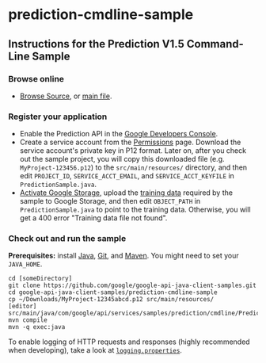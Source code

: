 # prediction-cmdline-sample

## Instructions for the Prediction V1.5 Command-Line Sample

### Browse online

- [Browse Source](https://github.com/google/google-api-java-client-samples/tree/master/prediction-cmdline-sample),
  or [main file](https://github.com/google/google-api-java-client-samples/blob/master/prediction-cmdline-sample/src/main/java/com/google/api/services/samples/prediction/cmdline/PredictionSample.java).

### Register your application

- Enable the Prediction API in the [Google Developers Console](https://console.developers.google.com/projectselector/apis/api/prediction/overview).
- Create a service account from the [Permissions](https://console.developers.google.com/permissions/serviceaccounts)
  page. Download the service account's private key in P12 format. Later on,
  after you check out the sample project, you will copy this downloaded file
  (e.g. `MyProject-123456.p12`) to the `src/main/resources/` directory, and then
  edit `PROJECT_ID`, `SERVICE_ACCT_EMAIL`, and `SERVICE_ACCT_KEYFILE` in
  `PredictionSample.java`.
- [Activate Google Storage](http://code.google.com/apis/storage/docs/signup.html),
  upload the [training data](http://code.google.com/apis/predict/docs/language_id.txt)
  required by the sample to Google Storage, and then edit `OBJECT_PATH` in
  `PredictionSample.java` to point to the training data. Otherwise, you will get
  a 400 error "Training data file not found".

### Check out and run the sample

**Prerequisites:** install [Java](http://java.com), [Git](https://git-scm.com/),
and [Maven](http://maven.apache.org/download.html). You might need to set your
`JAVA_HOME`.

    cd [someDirectory]
    git clone https://github.com/google/google-api-java-client-samples.git
    cd google-api-java-client-samples/prediction-cmdline-sample
    cp ~/Downloads/MyProject-12345abcd.p12 src/main/resources/
    [editor] src/main/java/com/google/api/services/samples/prediction/cmdline/PredictionSample.java
    mvn compile
    mvn -q exec:java

To enable logging of HTTP requests and responses (highly recommended when
developing), take a look at [`logging.properties`](logging.properties).
